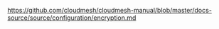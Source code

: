 https://github.com/cloudmesh/cloudmesh-manual/blob/master/docs-source/source/configuration/encryption.md
